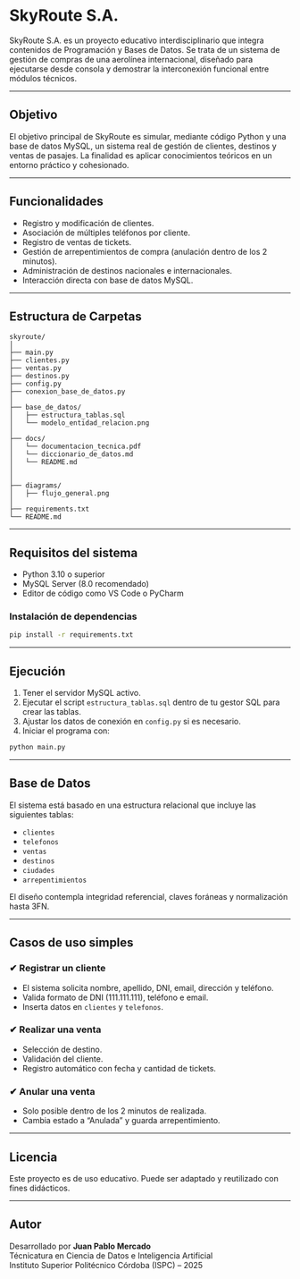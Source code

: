 # SkyRoute S.A.

SkyRoute S.A. es un proyecto educativo interdisciplinario que integra contenidos de Programación y Bases de Datos. Se trata de un sistema de gestión de compras de una aerolínea internacional, diseñado para ejecutarse desde consola y demostrar la interconexión funcional entre módulos técnicos.

---

## Objetivo

El objetivo principal de SkyRoute es simular, mediante código Python y una base de datos MySQL, un sistema real de gestión de clientes, destinos y ventas de pasajes. La finalidad es aplicar conocimientos teóricos en un entorno práctico y cohesionado.

---

## Funcionalidades

- Registro y modificación de clientes.
- Asociación de múltiples teléfonos por cliente.
- Registro de ventas de tickets.
- Gestión de arrepentimientos de compra (anulación dentro de los 2 minutos).
- Administración de destinos nacionales e internacionales.
- Interacción directa con base de datos MySQL.

---

## Estructura de Carpetas

```
skyroute/
│
├── main.py
├── clientes.py
├── ventas.py
├── destinos.py
├── config.py
├── conexion_base_de_datos.py
│
├── base_de_datos/
│   ├── estructura_tablas.sql
│   └── modelo_entidad_relacion.png
│
├── docs/
│   └── documentacion_tecnica.pdf
│   └── diccionario_de_datos.md
│   └── README.md
│
│
├── diagrams/
│   ├── flujo_general.png
│
├── requirements.txt
└── README.md
```

---

## Requisitos del sistema

- Python 3.10 o superior
- MySQL Server (8.0 recomendado)
- Editor de código como VS Code o PyCharm

### Instalación de dependencias

```bash
pip install -r requirements.txt
```

---

## Ejecución

1. Tener el servidor MySQL activo.
2. Ejecutar el script `estructura_tablas.sql` dentro de tu gestor SQL para crear las tablas.
3. Ajustar los datos de conexión en `config.py` si es necesario.
4. Iniciar el programa con:

```bash
python main.py
```

---

## Base de Datos

El sistema está basado en una estructura relacional que incluye las siguientes tablas:

- `clientes`
- `telefonos`
- `ventas`
- `destinos`
- `ciudades`
- `arrepentimientos`

El diseño contempla integridad referencial, claves foráneas y normalización hasta 3FN.

---

## Casos de uso simples

### ✔ Registrar un cliente
- El sistema solicita nombre, apellido, DNI, email, dirección y teléfono.
- Valida formato de DNI (111.111.111), teléfono e email.
- Inserta datos en `clientes` y `telefonos`.

### ✔ Realizar una venta
- Selección de destino.
- Validación del cliente.
- Registro automático con fecha y cantidad de tickets.

### ✔ Anular una venta
- Solo posible dentro de los 2 minutos de realizada.
- Cambia estado a “Anulada” y guarda arrepentimiento.

---

## Licencia

Este proyecto es de uso educativo. Puede ser adaptado y reutilizado con fines didácticos.

---

## Autor

Desarrollado por **Juan Pablo Mercado**  
Técnicatura en Ciencia de Datos e Inteligencia Artificial  
Instituto Superior Politécnico Córdoba (ISPC) – 2025
